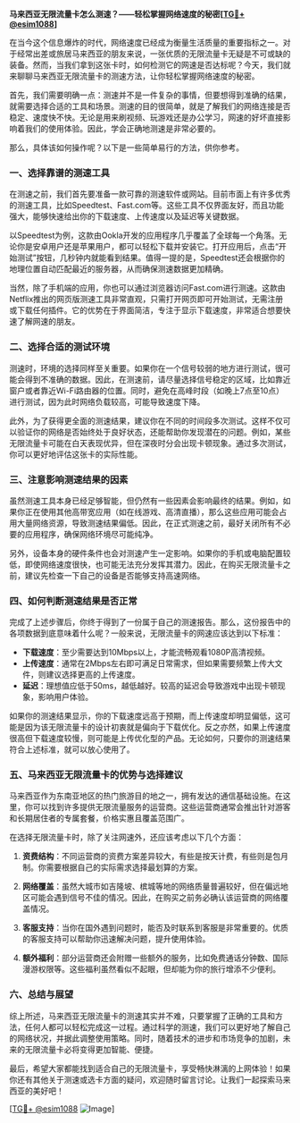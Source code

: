**马来西亚无限流量卡怎么测速？——轻松掌握网络速度的秘密[[TG💪+ @esim1088](https://t.me/s/esim1088)]**

在当今这个信息爆炸的时代，网络速度已经成为衡量生活质量的重要指标之一。对于经常出差或旅居马来西亚的朋友来说，一张优质的无限流量卡无疑是不可或缺的装备。然而，当我们拿到这张卡时，如何检测它的网速是否达标呢？今天，我们就来聊聊马来西亚无限流量卡的测速方法，让你轻松掌握网络速度的秘密。

首先，我们需要明确一点：测速并不是一件复杂的事情，但要想得到准确的结果，就需要选择合适的工具和场景。测速的目的很简单，就是了解我们的网络连接是否稳定、速度快不快。无论是用来刷视频、玩游戏还是办公学习，网速的好坏直接影响着我们的使用体验。因此，学会正确地测速是非常必要的。

那么，具体该如何操作呢？以下是一些简单易行的方法，供你参考。

### **一、选择靠谱的测速工具**

在测速之前，我们首先要准备一款可靠的测速软件或网站。目前市面上有许多优秀的测速工具，比如Speedtest、Fast.com等。这些工具不仅界面友好，而且功能强大，能够快速给出你的下载速度、上传速度以及延迟等关键数据。

以Speedtest为例，这款由Ookla开发的应用程序几乎覆盖了全球每一个角落。无论你是安卓用户还是苹果用户，都可以轻松下载并安装它。打开应用后，点击“开始测试”按钮，几秒钟内就能看到结果。值得一提的是，Speedtest还会根据你的地理位置自动匹配最近的服务器，从而确保测速数据更加精确。

当然，除了手机端的应用，你也可以通过浏览器访问Fast.com进行测速。这款由Netflix推出的网页版测速工具非常直观，只需打开网页即可开始测试，无需注册或下载任何插件。它的优势在于界面简洁，专注于显示下载速度，非常适合想要快速了解网速的朋友。

### **二、选择合适的测试环境**

测速时，环境的选择同样至关重要。如果你在一个信号较弱的地方进行测试，很可能会得到不准确的数据。因此，在测速前，请尽量选择信号稳定的区域，比如靠近窗户或者靠近Wi-Fi路由器的位置。同时，避免在高峰时段（如晚上7点至10点）进行测试，因为此时网络负载较高，可能导致速度下降。

此外，为了获得更全面的测速结果，建议你在不同的时间段多次测试。这样不仅可以验证你的网络是否始终处于良好状态，还能帮助你发现潜在的问题。例如，某些无限流量卡可能在白天表现优异，但在深夜时分会出现卡顿现象。通过多次测试，你可以更好地评估这张卡的实际性能。

### **三、注意影响测速结果的因素**

虽然测速工具本身已经足够智能，但仍然有一些因素会影响最终的结果。例如，如果你正在使用其他高带宽应用（如在线游戏、高清直播），那么这些应用可能会占用大量网络资源，导致测速结果偏低。因此，在正式测速之前，最好关闭所有不必要的应用程序，确保网络环境尽可能纯净。

另外，设备本身的硬件条件也会对测速产生一定影响。如果你的手机或电脑配置较低，即使网络速度很快，也可能无法充分发挥其潜力。因此，在购买无限流量卡之前，建议先检查一下自己的设备是否能够支持高速网络。

### **四、如何判断测速结果是否正常**

完成了上述步骤后，你终于得到了一份属于自己的测速报告。那么，这份报告中的各项数据到底意味着什么呢？一般来说，无限流量卡的网速应该达到以下标准：

- **下载速度**：至少需要达到10Mbps以上，才能流畅观看1080P高清视频。
- **上传速度**：通常在2Mbps左右即可满足日常需求，但如果需要频繁上传大文件，则建议选择更高的上传速度。
- **延迟**：理想值应低于50ms，越低越好。较高的延迟会导致游戏中出现卡顿现象，影响用户体验。

如果你的测速结果显示，你的下载速度远高于预期，而上传速度却明显偏低，这可能是因为该无限流量卡的设计初衷就是偏向于下载优化。反之亦然，如果上传速度很高但下载速度较慢，则可能是上传优化型的产品。无论如何，只要你的测速结果符合上述标准，就可以放心使用了。

### **五、马来西亚无限流量卡的优势与选择建议**

马来西亚作为东南亚地区的热门旅游目的地之一，拥有发达的通信基础设施。在这里，你可以找到许多提供无限流量服务的运营商。这些运营商通常会推出针对游客和长期居住者的专属套餐，价格实惠且覆盖范围广。

在选择无限流量卡时，除了关注网速外，还应该考虑以下几个方面：

1. **资费结构**：不同运营商的资费方案差异较大，有些是按天计费，有些则是包月制。你需要根据自己的实际需求选择最划算的方案。
   
2. **网络覆盖**：虽然大城市如吉隆坡、槟城等地的网络质量普遍较好，但在偏远地区可能会遇到信号不佳的情况。因此，在购买之前务必确认该运营商的网络覆盖情况。

3. **客服支持**：当你在国外遇到问题时，能否及时联系到客服是非常重要的。优质的客服支持可以帮助你迅速解决问题，提升使用体验。

4. **额外福利**：部分运营商还会附赠一些额外的服务，比如免费通话分钟数、国际漫游权限等。这些福利虽然看似不起眼，但却能为你的旅行增添不少便利。

### **六、总结与展望**

综上所述，马来西亚无限流量卡的测速其实并不难，只要掌握了正确的工具和方法，任何人都可以轻松完成这一过程。通过科学的测速，我们可以更好地了解自己的网络状况，并据此调整使用策略。同时，随着技术的进步和市场竞争的加剧，未来的无限流量卡必将变得更加智能、便捷。

最后，希望大家都能找到适合自己的无限流量卡，享受畅快淋漓的上网体验！如果你还有其他关于测速或选卡方面的疑问，欢迎随时留言讨论。让我们一起探索马来西亚的美好吧！

[[TG💪+ @esim1088](https://t.me/s/esim1088) ![Image](https://i.postimg.cc/4NQfJmqS/Snipaste-2025-05-13-00-14-12.png)]